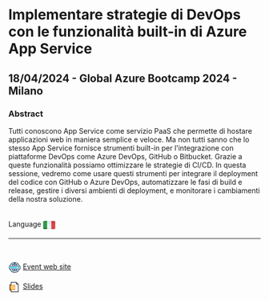 # Implementare strategie di DevOps con le funzionalità built-in di Azure App Service
##  18/04/2024 - Global Azure Bootcamp 2024 - Milano
### Abstract 
Tutti conoscono App Service come servizio PaaS che permette di hostare applicazioni web in maniera semplice e veloce. Ma non tutti sanno che lo stesso App Service fornisce strumenti built-in per l'integrazione con piattaforme DevOps come Azure DevOps, GitHub o Bitbucket. Grazie a queste funzionalità possiamo ottimizzare le strategie di CI/CD. In questa sessione, vedremo come usare questi strumenti per integrare il deployment del codice con GitHub o Azure DevOps, automatizzare le fasi di build e release, gestire i diversi ambienti di deployment, e monitorare i cambiamenti della nostra soluzione.

<br/>
Language <img width="25" src="https://raw.githubusercontent.com/massimobonanni/massimobonanni/master/images/flagitaly.svg" style="vertical-align:middle">

<br/>

---
<br/>
<p>
<img width="25" src="https://raw.githubusercontent.com/massimobonanni/massimobonanni/master/images/eventwebsite.svg" style="vertical-align:middle"> 
<a href="https://www.azuremeetupmilano.it/e/3317/Global-Azure-Milano-2024">Event web site</a>
</p>

<p>
<img width="25" src="https://raw.githubusercontent.com/massimobonanni/massimobonanni/master/images/slides.svg" style="vertical-align:middle"> 
<a href="https://agoracdn.blob.core.windows.net/cms/Content/Uploads/Talks/Files/92b8ec2b-97ec-4145-83fc-bb30584cb538/Implementare%20strategie%20di%20DevOps%20con%20le%20funzionalit%C3%A0%20built-in%20di%20Azure%20App%20Service.pdf">Slides</a>
</p>